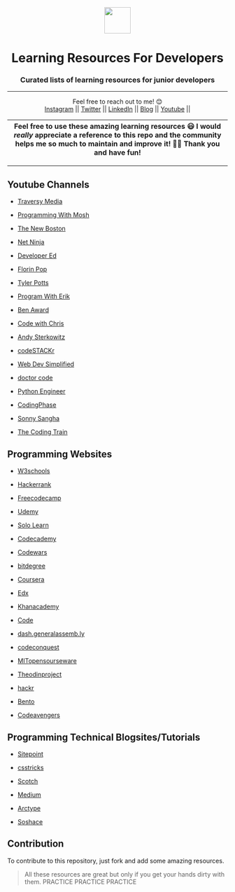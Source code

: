 <div align="center">
  <img height="60" src="https://images.unsplash.com/photo-1434030216411-0b793f4b4173?ixid=MXwxMjA3fDB8MHxwaG90by1wYWdlfHx8fGVufDB8fHw%3D&ixlib=rb-1.2.1&auto=format&fit=crop&w=1350&q=80">
  <h1>Learning Resources For Developers</h1>

  <h3>Curated lists of learning resources for junior developers</h3>

---

Feel free to reach out to me! 😊 <br />
<a href="https://www.instagram.com/amjohnphilip">Instagram</a> || <a href="https://www.twitter.com/amjohnphilip">Twitter</a> || <a href="https://www.linkedin.com/in/amjohnphilip">LinkedIn</a> || <a href="https://amjohnphilip.medium.com/">Blog</a> ||  <a href="https://www.youtube.com/channel/UCNCzNrpq0fHxFqQYCmbwAcA">Youtube</a> ||
</div>

| Feel free to use these amazing learning resources 😃  I would _really_ appreciate a reference to this repo and the community helps me so much to maintain and improve it! 💪🏼 Thank you and have fun! |
| -------------------------------------------------------------------------------------------------------------------------------------------------------------------------------------------------- |


---










<h2>Youtube Channels</h2>


 - [Traversy Media ](https://www.youtube.com/channel/UC29ju8bIPH5as8OGnQzwJyA)
  

 - [Programming With Mosh](https://www.youtube.com/user/programmingwithmosh)
  

 - [The New Boston](https://www.youtube.com/user/thenewboston)
  

 - [Net Ninja](https://www.youtube.com/channel/UCW5YeuERMmlnqo4oq8vwUpg)
  

 - [Developer Ed](https://www.youtube.com/channel/UClb90NQQcskPUGDIXsQEz5Q)


 - [Florin Pop](https://www.youtube.com/channel/UCeU-1X402kT-JlLdAitxSMA)
  
  
- [Tyler Potts](https://www.youtube.com/channel/UCBBGM84ZOs7z5jpTQAaZ_Hg)
  

- [Program With Erik](https://www.youtube.com/channel/UCshZ3rdoCLjDYuTR_RBubzw)


- [Ben Award](https://www.youtube.com/user/99baddawg)


- [Code with Chris](https://www.youtube.com/channel/UCshZ3rdoCLjDYuTR_RBubzw)

- [Andy Sterkowitz](https://www.youtube.com/channel/UCZ9qFEC82qM6Pk-54Q4TVWA)

- [codeSTACKr](https://www.youtube.com/channel/UCDCHcqyeQgJ-jVSd6VJkbCw)


- [Web Dev Simplified](https://www.youtube.com/channel/UCFbNIlppjAuEX4znoulh0Cw)


- [doctor code](https://www.youtube.com/channel/UCCkjYARLbR1ws4_lMuvJ2vg)

- [Python Engineer](https://www.youtube.com/channel/UCbXgNpp0jedKWcQiULLbDTA)

- [CodingPhase](https://www.youtube.com/channel/UC46wWUso9H5KPQcoL9iE3Ug)

- [Sonny Sangha](https://www.youtube.com/user/ssangha32)

- [The Coding Train](https://www.youtube.com/user/shiffman)




<h2>Programming Websites</h2>


- [W3schools](https://www.w3schools.com)

 - [Hackerrank ](https://www.hackerrank.com)
  

 - [Freecodecamp](https://www.freecodecamp.org)
  

 - [ Udemy ](https://www.udemy.com)
  

 - [Solo Learn](https://www.sololearn.com)
  

 - [Codecademy](https://www.codecademy.com)


 - [Codewars](https://www.codewars.com)
  
  
- [bitdegree ](https://www.bitdegree.org)
  

- [Coursera ](https://www.coursera.org)


- [Edx](https://www.edx.org)


- [Khanacademy](https://www.khanacademy.org/)



 - [Code](https://code.org)


 - [dash.generalassemb.ly](https://dash.generalassemb.ly)
  
  
- [codeconquest](https://www.codeconquest.com)
  

- [MITopensourseware](https://ocw.mit.edu)


- [Theodinproject](https://www.theodinproject.com)
  

- [hackr](https://hackr.io)
  

- [Bento](https://bento.io )


- [Codeavengers](https://www.codeavengers.com)




<h2>Programming Technical Blogsites/Tutorials</h2>

- [Sitepoint](https://www.sitepoint.com)
  

- [csstricks](https://css-tricks.com)
  

- [Scotch](https://scotch.io)


- [Medium](https://medium.com)


- [Arctype](http://arctype.com)

- [Soshace](https://blog.soshace.com)











<H2>Contribution</H3>

To contribute to this repository, just fork and add some amazing resources.



>All these resources are great but only if you get your hands dirty with them. PRACTICE PRACTICE PRACTICE 


